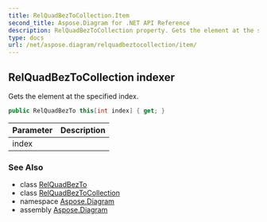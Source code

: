 ```yaml
---
title: RelQuadBezToCollection.Item
second_title: Aspose.Diagram for .NET API Reference
description: RelQuadBezToCollection property. Gets the element at the specified index
type: docs
url: /net/aspose.diagram/relquadbeztocollection/item/
---
```

## RelQuadBezToCollection indexer

Gets the element at the specified index.

```csharp
public RelQuadBezTo this[int index] { get; }
```

| Parameter | Description |
| --- | --- |
| index |  |

### See Also

* class [RelQuadBezTo](../../relquadbezto/)
* class [RelQuadBezToCollection](../)
* namespace [Aspose.Diagram](../../relquadbeztocollection/)
* assembly [Aspose.Diagram](../../../)


